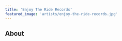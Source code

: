 ```yaml
---
title: 'Enjoy The Ride Records'
featured_image: 'artists/enjoy-the-ride-records.jpg'
---
```


## About


